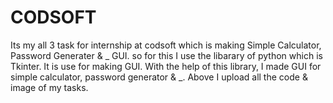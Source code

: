 # CODSOFT
Its my all 3 task for internship at codsoft which is making Simple Calculator, Password Generater & _ GUI. 
so for this I use the libarary of python which is Tkinter. 
It is use for making GUI.
With the help of this library, I made GUI for simple calculator, password generator & _.
Above I upload all the code & image of my tasks.
